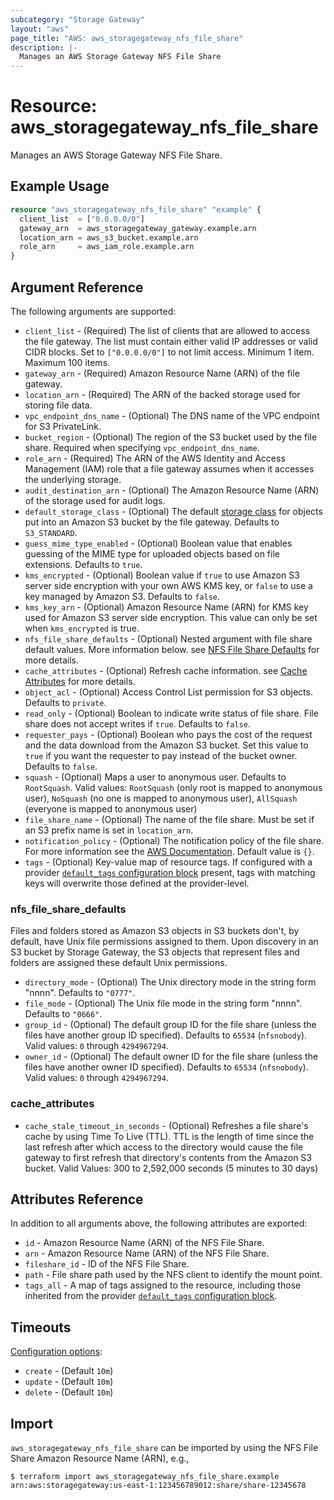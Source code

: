 ```yaml
---
subcategory: "Storage Gateway"
layout: "aws"
page_title: "AWS: aws_storagegateway_nfs_file_share"
description: |-
  Manages an AWS Storage Gateway NFS File Share
---
```


# Resource: aws_storagegateway_nfs_file_share

Manages an AWS Storage Gateway NFS File Share.

## Example Usage

```terraform
resource "aws_storagegateway_nfs_file_share" "example" {
  client_list  = ["0.0.0.0/0"]
  gateway_arn  = aws_storagegateway_gateway.example.arn
  location_arn = aws_s3_bucket.example.arn
  role_arn     = aws_iam_role.example.arn
}
```

## Argument Reference

The following arguments are supported:

* `client_list` - (Required) The list of clients that are allowed to access the file gateway. The list must contain either valid IP addresses or valid CIDR blocks. Set to `["0.0.0.0/0"]` to not limit access. Minimum 1 item. Maximum 100 items.
* `gateway_arn` - (Required) Amazon Resource Name (ARN) of the file gateway.
* `location_arn` - (Required) The ARN of the backed storage used for storing file data.
* `vpc_endpoint_dns_name` - (Optional) The DNS name of the VPC endpoint for S3 PrivateLink.
* `bucket_region` - (Optional) The region of the S3 bucket used by the file share. Required when specifying `vpc_endpoint_dns_name`.
* `role_arn` - (Required) The ARN of the AWS Identity and Access Management (IAM) role that a file gateway assumes when it accesses the underlying storage.
* `audit_destination_arn` - (Optional) The Amazon Resource Name (ARN) of the storage used for audit logs.
* `default_storage_class` - (Optional) The default [storage class](https://docs.aws.amazon.com/storagegateway/latest/APIReference/API_CreateNFSFileShare.html#StorageGateway-CreateNFSFileShare-request-DefaultStorageClass) for objects put into an Amazon S3 bucket by the file gateway. Defaults to `S3_STANDARD`.
* `guess_mime_type_enabled` - (Optional) Boolean value that enables guessing of the MIME type for uploaded objects based on file extensions. Defaults to `true`.
* `kms_encrypted` - (Optional) Boolean value if `true` to use Amazon S3 server side encryption with your own AWS KMS key, or `false` to use a key managed by Amazon S3. Defaults to `false`.
* `kms_key_arn` - (Optional) Amazon Resource Name (ARN) for KMS key used for Amazon S3 server side encryption. This value can only be set when `kms_encrypted` is true.
* `nfs_file_share_defaults` - (Optional) Nested argument with file share default values. More information below. see [NFS File Share Defaults](#nfs_file_share_defaults) for more details.
* `cache_attributes` - (Optional) Refresh cache information. see [Cache Attributes](#cache_attributes) for more details.
* `object_acl` - (Optional) Access Control List permission for S3 objects. Defaults to `private`.
* `read_only` - (Optional) Boolean to indicate write status of file share. File share does not accept writes if `true`. Defaults to `false`.
* `requester_pays` - (Optional) Boolean who pays the cost of the request and the data download from the Amazon S3 bucket. Set this value to `true` if you want the requester to pay instead of the bucket owner. Defaults to `false`.
* `squash` - (Optional) Maps a user to anonymous user. Defaults to `RootSquash`. Valid values: `RootSquash` (only root is mapped to anonymous user), `NoSquash` (no one is mapped to anonymous user), `AllSquash` (everyone is mapped to anonymous user)
* `file_share_name` - (Optional) The name of the file share. Must be set if an S3 prefix name is set in `location_arn`.
* `notification_policy` - (Optional) The notification policy of the file share. For more information see the [AWS Documentation](https://docs.aws.amazon.com/storagegateway/latest/APIReference/API_CreateNFSFileShare.html#StorageGateway-CreateNFSFileShare-request-NotificationPolicy). Default value is `{}`.
* `tags` - (Optional) Key-value map of resource tags. If configured with a provider [`default_tags` configuration block](https://registry.terraform.io/providers/hashicorp/aws/latest/docs#default_tags-configuration-block) present, tags with matching keys will overwrite those defined at the provider-level.

### nfs_file_share_defaults

Files and folders stored as Amazon S3 objects in S3 buckets don't, by default, have Unix file permissions assigned to them. Upon discovery in an S3 bucket by Storage Gateway, the S3 objects that represent files and folders are assigned these default Unix permissions.

* `directory_mode` - (Optional) The Unix directory mode in the string form "nnnn". Defaults to `"0777"`.
* `file_mode` - (Optional) The Unix file mode in the string form "nnnn". Defaults to `"0666"`.
* `group_id` - (Optional) The default group ID for the file share (unless the files have another group ID specified). Defaults to `65534` (`nfsnobody`). Valid values: `0` through `4294967294`.
* `owner_id` - (Optional) The default owner ID for the file share (unless the files have another owner ID specified). Defaults to `65534` (`nfsnobody`). Valid values: `0` through `4294967294`.

### cache_attributes

* `cache_stale_timeout_in_seconds` - (Optional) Refreshes a file share's cache by using Time To Live (TTL).
 TTL is the length of time since the last refresh after which access to the directory would cause the file gateway
  to first refresh that directory's contents from the Amazon S3 bucket. Valid Values: 300 to 2,592,000 seconds (5 minutes to 30 days)

## Attributes Reference

In addition to all arguments above, the following attributes are exported:

* `id` - Amazon Resource Name (ARN) of the NFS File Share.
* `arn` - Amazon Resource Name (ARN) of the NFS File Share.
* `fileshare_id` - ID of the NFS File Share.
* `path` - File share path used by the NFS client to identify the mount point.
* `tags_all` - A map of tags assigned to the resource, including those inherited from the provider [`default_tags` configuration block](https://registry.terraform.io/providers/hashicorp/aws/latest/docs#default_tags-configuration-block).

## Timeouts

[Configuration options](https://developer.hashicorp.com/terraform/language/resources/syntax#operation-timeouts):

* `create` - (Default `10m`)
* `update` - (Default `10m`)
* `delete` - (Default `10m`)

## Import

`aws_storagegateway_nfs_file_share` can be imported by using the NFS File Share Amazon Resource Name (ARN), e.g.,

```
$ terraform import aws_storagegateway_nfs_file_share.example arn:aws:storagegateway:us-east-1:123456789012:share/share-12345678
```
